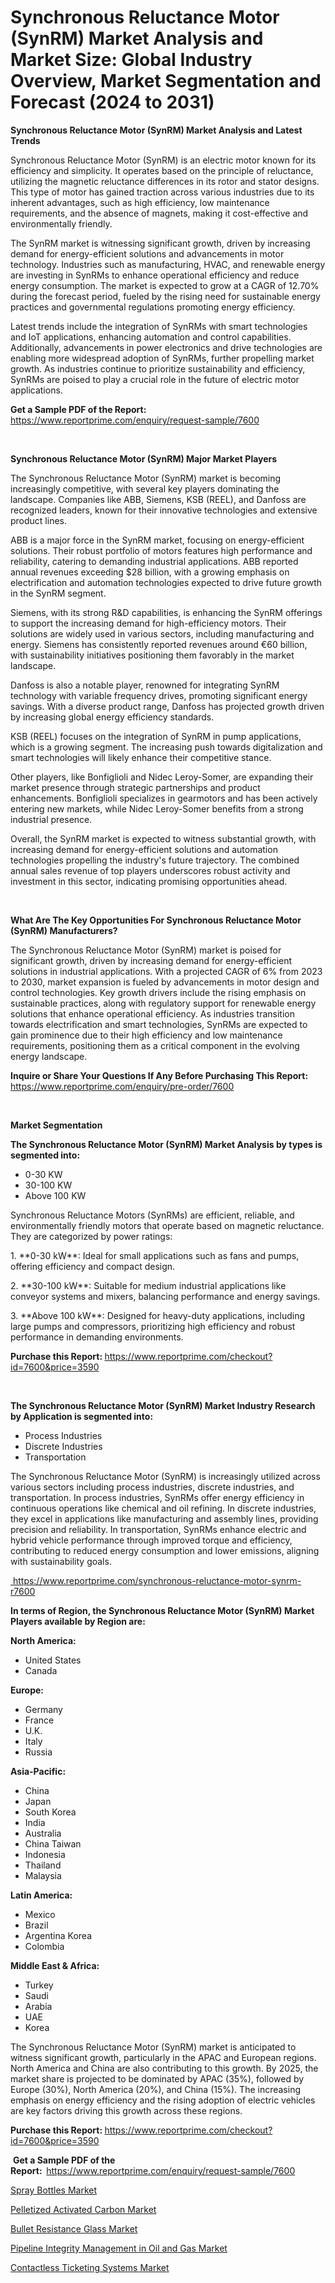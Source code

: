 <p><h1>Synchronous Reluctance Motor (SynRM) Market Analysis and Market Size: Global Industry Overview, Market Segmentation and Forecast (2024 to 2031)</h1></p><p><strong>Synchronous Reluctance Motor (SynRM) Market Analysis and Latest Trends</strong></p>
<p><p>Synchronous Reluctance Motor (SynRM) is an electric motor known for its efficiency and simplicity. It operates based on the principle of reluctance, utilizing the magnetic reluctance differences in its rotor and stator designs. This type of motor has gained traction across various industries due to its inherent advantages, such as high efficiency, low maintenance requirements, and the absence of magnets, making it cost-effective and environmentally friendly.</p><p>The SynRM market is witnessing significant growth, driven by increasing demand for energy-efficient solutions and advancements in motor technology. Industries such as manufacturing, HVAC, and renewable energy are investing in SynRMs to enhance operational efficiency and reduce energy consumption. The market is expected to grow at a CAGR of 12.70% during the forecast period, fueled by the rising need for sustainable energy practices and governmental regulations promoting energy efficiency.</p><p>Latest trends include the integration of SynRMs with smart technologies and IoT applications, enhancing automation and control capabilities. Additionally, advancements in power electronics and drive technologies are enabling more widespread adoption of SynRMs, further propelling market growth. As industries continue to prioritize sustainability and efficiency, SynRMs are poised to play a crucial role in the future of electric motor applications.</p></p>
<p><strong>Get a Sample PDF of the Report:&nbsp;</strong> <a href="https://www.reportprime.com/enquiry/request-sample/7600?utm_campaign=1837&utm_medium=2&utm_source=Github&utm_content=ia&utm_term=25112024&utm_id=synchronous-reluctance-motor-synrm">https://www.reportprime.com/enquiry/request-sample/7600</a></p>
<p>&nbsp;</p>
<p><strong>Synchronous Reluctance Motor (SynRM) Major Market Players</strong></p>
<p><p>The Synchronous Reluctance Motor (SynRM) market is becoming increasingly competitive, with several key players dominating the landscape. Companies like ABB, Siemens, KSB (REEL), and Danfoss are recognized leaders, known for their innovative technologies and extensive product lines.</p><p>ABB is a major force in the SynRM market, focusing on energy-efficient solutions. Their robust portfolio of motors features high performance and reliability, catering to demanding industrial applications. ABB reported annual revenues exceeding $28 billion, with a growing emphasis on electrification and automation technologies expected to drive future growth in the SynRM segment.</p><p>Siemens, with its strong R&D capabilities, is enhancing the SynRM offerings to support the increasing demand for high-efficiency motors. Their solutions are widely used in various sectors, including manufacturing and energy. Siemens has consistently reported revenues around €60 billion, with sustainability initiatives positioning them favorably in the market landscape.</p><p>Danfoss is also a notable player, renowned for integrating SynRM technology with variable frequency drives, promoting significant energy savings. With a diverse product range, Danfoss has projected growth driven by increasing global energy efficiency standards.</p><p>KSB (REEL) focuses on the integration of SynRM in pump applications, which is a growing segment. The increasing push towards digitalization and smart technologies will likely enhance their competitive stance.</p><p>Other players, like Bonfiglioli and Nidec Leroy-Somer, are expanding their market presence through strategic partnerships and product enhancements. Bonfiglioli specializes in gearmotors and has been actively entering new markets, while Nidec Leroy-Somer benefits from a strong industrial presence.</p><p>Overall, the SynRM market is expected to witness substantial growth, with increasing demand for energy-efficient solutions and automation technologies propelling the industry's future trajectory. The combined annual sales revenue of top players underscores robust activity and investment in this sector, indicating promising opportunities ahead.</p></p>
<p>&nbsp;</p>
<p><strong>What Are The Key Opportunities For Synchronous Reluctance Motor (SynRM) Manufacturers?</strong></p>
<p><p>The Synchronous Reluctance Motor (SynRM) market is poised for significant growth, driven by increasing demand for energy-efficient solutions in industrial applications. With a projected CAGR of 6% from 2023 to 2030, market expansion is fueled by advancements in motor design and control technologies. Key growth drivers include the rising emphasis on sustainable practices, along with regulatory support for renewable energy solutions that enhance operational efficiency. As industries transition towards electrification and smart technologies, SynRMs are expected to gain prominence due to their high efficiency and low maintenance requirements, positioning them as a critical component in the evolving energy landscape.</p></p>
<p><strong>Inquire or Share Your Questions If Any Before Purchasing This Report:</strong> <a href="https://www.reportprime.com/enquiry/pre-order/7600?utm_campaign=1837&utm_medium=2&utm_source=Github&utm_content=ia&utm_term=25112024&utm_id=synchronous-reluctance-motor-synrm">https://www.reportprime.com/enquiry/pre-order/7600</a></p>
<p>&nbsp;</p>
<p><strong>Market Segmentation</strong></p>
<p><strong>The Synchronous Reluctance Motor (SynRM) Market Analysis by types is segmented into:</strong></p>
<p><ul><li>0-30 KW</li><li>30-100 KW</li><li>Above 100 KW</li></ul></p>
<p><p>Synchronous Reluctance Motors (SynRMs) are efficient, reliable, and environmentally friendly motors that operate based on magnetic reluctance. They are categorized by power ratings: </p><p>1. **0-30 kW**: Ideal for small applications such as fans and pumps, offering efficiency and compact design.</p><p>   </p><p>2. **30-100 kW**: Suitable for medium industrial applications like conveyor systems and mixers, balancing performance and energy savings.</p><p>3. **Above 100 kW**: Designed for heavy-duty applications, including large pumps and compressors, prioritizing high efficiency and robust performance in demanding environments.</p></p>
<p><strong>Purchase this Report:&nbsp;</strong><a href="https://www.reportprime.com/checkout?id=7600&price=3590&utm_campaign=1837&utm_medium=2&utm_source=Github&utm_content=ia&utm_term=25112024&utm_id=synchronous-reluctance-motor-synrm">https://www.reportprime.com/checkout?id=7600&price=3590</a></p>
<p>&nbsp;</p>
<p><strong>The Synchronous Reluctance Motor (SynRM) Market Industry Research by Application is segmented into:</strong></p>
<p><ul><li>Process Industries</li><li>Discrete Industries</li><li>Transportation</li></ul></p>
<p><p>The Synchronous Reluctance Motor (SynRM) is increasingly utilized across various sectors including process industries, discrete industries, and transportation. In process industries, SynRMs offer energy efficiency in continuous operations like chemical and oil refining. In discrete industries, they excel in applications like manufacturing and assembly lines, providing precision and reliability. In transportation, SynRMs enhance electric and hybrid vehicle performance through improved torque and efficiency, contributing to reduced energy consumption and lower emissions, aligning with sustainability goals.</p></p>
<p><a href="https://www.reportprime.com/synchronous-reluctance-motor-synrm-r7600?utm_campaign=1837&utm_medium=2&utm_source=Github&utm_content=ia&utm_term=25112024&utm_id=synchronous-reluctance-motor-synrm">&nbsp;https://www.reportprime.com/synchronous-reluctance-motor-synrm-r7600</a></p>
<p><strong>In terms of Region, the Synchronous Reluctance Motor (SynRM) Market Players available by Region are:</strong></p>
<p>
    <p> <strong> North America: </strong>
        <ul>
            <li>United States</li>
            <li>Canada</li>
        </ul>
        </p> 
    <p> <strong> Europe: </strong>
        <ul>
            <li>Germany</li>
            <li>France</li>
            <li>U.K.</li>
            <li>Italy</li>
            <li>Russia</li>
        </ul>
        </p> 
    <p> <strong> Asia-Pacific: </strong>
        <ul>
            <li>China</li>
            <li>Japan</li>
            <li>South Korea</li>
            <li>India</li>
            <li>Australia</li>
            <li>China Taiwan</li>
            <li>Indonesia</li>
            <li>Thailand</li>
            <li>Malaysia</li>
        </ul>
        </p> 
    <p> <strong> Latin America: </strong>
        <ul>
            <li>Mexico</li>
            <li>Brazil</li>
            <li>Argentina Korea</li>
            <li>Colombia</li>
        </ul>
        </p> 
    <p> <strong> Middle East & Africa: </strong>
        <ul>
            <li>Turkey</li>
            <li>Saudi</li>
            <li>Arabia</li>
            <li>UAE</li>
            <li>Korea</li>
        </ul>
    </p>
    </p>
<p><p>The Synchronous Reluctance Motor (SynRM) market is anticipated to witness significant growth, particularly in the APAC and European regions. North America and China are also contributing to this growth. By 2025, the market share is projected to be dominated by APAC (35%), followed by Europe (30%), North America (20%), and China (15%). The increasing emphasis on energy efficiency and the rising adoption of electric vehicles are key factors driving this growth across these regions.</p></p>
<p><strong>Purchase this Report: </strong><a href="https://www.reportprime.com/checkout?id=7600&price=3590&utm_campaign=1837&utm_medium=2&utm_source=Github&utm_content=ia&utm_term=25112024&utm_id=synchronous-reluctance-motor-synrm">https://www.reportprime.com/checkout?id=7600&price=3590</a></p>
<p>&nbsp;<strong>Get a Sample PDF of the Report:&nbsp;&nbsp;</strong><a href="https://www.reportprime.com/enquiry/request-sample/7600?utm_campaign=1837&utm_medium=2&utm_source=Github&utm_content=ia&utm_term=25112024&utm_id=synchronous-reluctance-motor-synrm">https://www.reportprime.com/enquiry/request-sample/7600</a></p>
<p><strong></strong></p>
<p><p><a href="https://www.linkedin.com/pulse/pioneering-growth-analyzing-global-spray-bottles-market-iytve?utm_campaign=1837&utm_medium=2&utm_source=Github&utm_content=ia&utm_term=25112024&utm_id=synchronous-reluctance-motor-synrm">Spray Bottles Market</a></p><p><a href="https://www.linkedin.com/pulse/market-forecasting-change-global-pelletized-activated-carbon-owirc?utm_campaign=1837&utm_medium=2&utm_source=Github&utm_content=ia&utm_term=25112024&utm_id=synchronous-reluctance-motor-synrm">Pelletized Activated Carbon Market</a></p><p><a href="https://www.linkedin.com/pulse/bullet-resistance-glass-market-regional-outlook-competition-iwvcc?utm_campaign=1837&utm_medium=2&utm_source=Github&utm_content=ia&utm_term=25112024&utm_id=synchronous-reluctance-motor-synrm">Bullet Resistance Glass Market</a></p><p><a href="https://issuu.com/reportprime-2/docs/pipeline-integrity-management-in-oi_670ddb2349d9d3?utm_campaign=1837&utm_medium=2&utm_source=Github&utm_content=ia&utm_term=25112024&utm_id=synchronous-reluctance-motor-synrm">Pipeline Integrity Management in Oil and Gas Market</a></p><p><a href="https://issuu.com/reportprime-2/docs/contactless-ticketing-systems-marke_9e79b68c6eb8be?utm_campaign=1837&utm_medium=2&utm_source=Github&utm_content=ia&utm_term=25112024&utm_id=synchronous-reluctance-motor-synrm">Contactless Ticketing Systems Market</a></p></p>